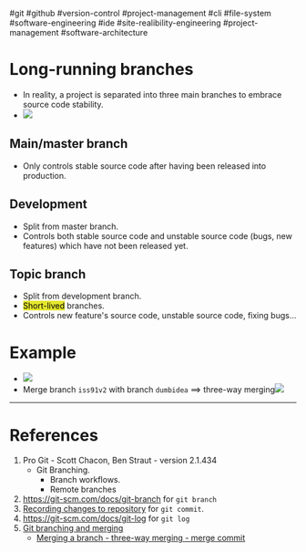 #git #github #version-control #project-management #cli #file-system #software-engineering #ide 
#site-realibility-engineering #project-management #software-architecture 

# Long-running branches
- In reality, a project is separated into three main branches to embrace source code stability.
- ![](Pasted%20image%2020241101112332.png)
## Main/master branch
- Only controls stable source code after having been released into production.
## Development 
- Split from master branch.
- Controls both stable source code and unstable source code (bugs, new features) which have not been released yet.
## Topic branch
- Split from development branch.
- <mark style="background: #e4e62d;">Short-lived</mark> branches.
- Controls new feature's source code, unstable source code, fixing bugs...

# Example
- ![](Pasted%20image%2020241101112522.png)
- Merge branch `iss91v2`  with branch `dumbidea`  $\implies$ three-way merging![](Pasted%20image%2020241101113545.png)

---
# References
1. Pro Git - Scott Chacon, Ben Straut - version 2.1.434
	- Git Branching.
		- Branch workflows.
		- Remote branches
1. https://git-scm.com/docs/git-branch for `git branch`
2. [Recording changes to repository](Recording%20changes%20to%20repository.md) for `git commit`.
3. https://git-scm.com/docs/git-log for `git log`
4. [Git branching and merging](Git%20branching%20and%20merging.md)
	- [Merging a branch - three-way merging - merge commit](Git%20branching%20and%20merging.md#Merging%20a%20branch%20-%20three-way%20merging%20-%20merge%20commit)